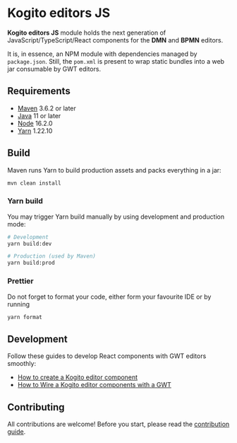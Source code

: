 # Kogito editors JS

**Kogito editors JS** module holds the next generation of JavaScript/TypeScript/React components for the **DMN** and **BPMN** editors.

It is, in essence, an NPM module with dependencies managed by `package.json`. Still, the `pom.xml` is present to wrap static bundles into a web jar consumable by GWT editors.

## Requirements

- [Maven](https://maven.apache.org/) 3.6.2 or later
- [Java](https://openjdk.java.net/install/) 11 or later
- [Node](https://nodejs.org) 16.2.0
- [Yarn](https://yarnpkg.com/getting-started/install) 1.22.10

## Build

Maven runs Yarn to build production assets and packs everything in a jar:

```bash
mvn clean install
```

### Yarn build

You may trigger Yarn build manually by using development and production mode:

```bash
# Development
yarn build:dev

# Production (used by Maven)
yarn build:prod
```

### Prettier

Do not forget to format your code, either form your favourite IDE or by running

```bash
yarn format
```

## Development

Follow these guides to develop React components with GWT editors smoothly:

- [How to create a Kogito editor component](./docs/new-component.md)
- [How to Wire a Kogito editor components with a GWT](./docs/wire.md)

## Contributing

All contributions are welcome! Before you start, please read the [contribution guide](../CONTRIBUTING.md).
